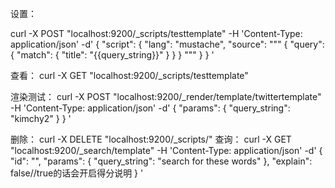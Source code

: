 设置：

curl -X POST "localhost:9200/_scripts/testtemplate" -H 'Content-Type: application/json' -d'
{
    "script": {
        "lang": "mustache",
        "source": """
        {
            "query": {
                "match": {
                    "title": "{{query_string}}"
                }
            }
        }
"""
    }
}
'

查看：
curl -X GET "localhost:9200/_scripts/testtemplate"

渲染测试：
curl -X POST "localhost:9200/_render/template/twittertemplate" -H 'Content-Type: application/json' -d'
{
	"params": {
		"query_string": "kimchy2"
	}
}
'

删除：
curl -X DELETE "localhost:9200/_scripts/<templatename>"
查询：
curl -X GET "localhost:9200/_search/template" -H 'Content-Type: application/json' -d'
{
    "id": "<templateName>",
    "params": {
        "query_string": "search for these words"
    },
    "explain": false//true的话会开启得分说明
}
'